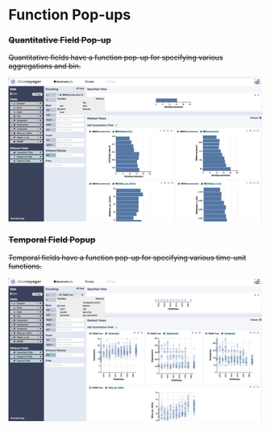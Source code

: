 # Function Pop-ups

###  ~~Quantitative Field Pop-up~~

 ~~Quantitative fields have a function pop-up for specifying various aggregations and bin.~~

![](../.gitbook/assets/screen-shot-2018-05-21-at-8.18.25-pm.png)

###  ~~Temporal Field Popup~~

 ~~Temporal fields have a function pop-up for specifying various time-unit functions.~~

![](../.gitbook/assets/screen-shot-2018-05-21-at-8.19.04-pm.png)

